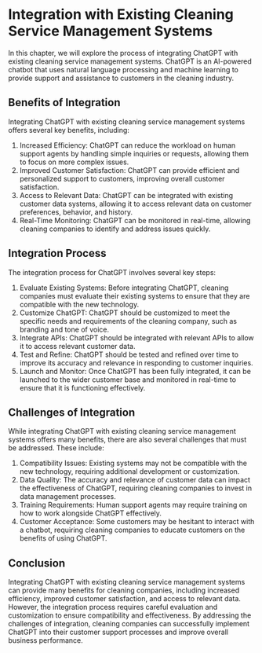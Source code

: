 Integration with Existing Cleaning Service Management Systems
==================================================================================================================================

In this chapter, we will explore the process of integrating ChatGPT with existing cleaning service management systems. ChatGPT is an AI-powered chatbot that uses natural language processing and machine learning to provide support and assistance to customers in the cleaning industry.

Benefits of Integration
-----------------------

Integrating ChatGPT with existing cleaning service management systems offers several key benefits, including:

1. Increased Efficiency: ChatGPT can reduce the workload on human support agents by handling simple inquiries or requests, allowing them to focus on more complex issues.
2. Improved Customer Satisfaction: ChatGPT can provide efficient and personalized support to customers, improving overall customer satisfaction.
3. Access to Relevant Data: ChatGPT can be integrated with existing customer data systems, allowing it to access relevant data on customer preferences, behavior, and history.
4. Real-Time Monitoring: ChatGPT can be monitored in real-time, allowing cleaning companies to identify and address issues quickly.

Integration Process
-------------------

The integration process for ChatGPT involves several key steps:

1. Evaluate Existing Systems: Before integrating ChatGPT, cleaning companies must evaluate their existing systems to ensure that they are compatible with the new technology.
2. Customize ChatGPT: ChatGPT should be customized to meet the specific needs and requirements of the cleaning company, such as branding and tone of voice.
3. Integrate APIs: ChatGPT should be integrated with relevant APIs to allow it to access relevant customer data.
4. Test and Refine: ChatGPT should be tested and refined over time to improve its accuracy and relevance in responding to customer inquiries.
5. Launch and Monitor: Once ChatGPT has been fully integrated, it can be launched to the wider customer base and monitored in real-time to ensure that it is functioning effectively.

Challenges of Integration
-------------------------

While integrating ChatGPT with existing cleaning service management systems offers many benefits, there are also several challenges that must be addressed. These include:

1. Compatibility Issues: Existing systems may not be compatible with the new technology, requiring additional development or customization.
2. Data Quality: The accuracy and relevance of customer data can impact the effectiveness of ChatGPT, requiring cleaning companies to invest in data management processes.
3. Training Requirements: Human support agents may require training on how to work alongside ChatGPT effectively.
4. Customer Acceptance: Some customers may be hesitant to interact with a chatbot, requiring cleaning companies to educate customers on the benefits of using ChatGPT.

Conclusion
----------

Integrating ChatGPT with existing cleaning service management systems can provide many benefits for cleaning companies, including increased efficiency, improved customer satisfaction, and access to relevant data. However, the integration process requires careful evaluation and customization to ensure compatibility and effectiveness. By addressing the challenges of integration, cleaning companies can successfully implement ChatGPT into their customer support processes and improve overall business performance.
